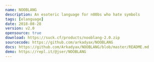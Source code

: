 ```yaml
---
name: NOOBLANG
description: An esoteric language for n00bs who hate symbols
tags: [elanguage]
date: 2018-08-28
version: v2.0
opensource: true
download: https://suck.cf/products/nooblang-2.0.zip
sourcecode: https://github.com/arkadyax/NOOBLANG
docs: https://github.com/Arkadyax/NOOBLANG/blob/master/README.md
demo: https://repl.it/@jser/NOOBLANG
---
```

